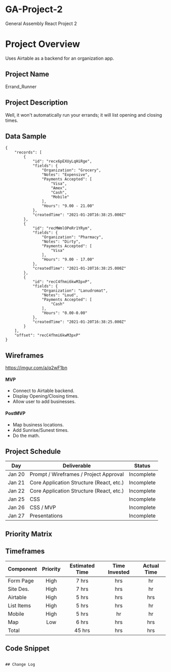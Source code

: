 # GA-Project-2

General Assembly React Project 2

# Project Overview

Uses Airtable as a backend for an organization app. 

## Project Name

Errand_Runner 

## Project Description

Well, it won't automatically run your errands; it will list opening and closing times. 

## Data Sample

```
{
    "records": [
        {
            "id": "recx6pEXUyLqHiRge",
            "fields": {
                "Organization": "Grocery",
                "Notes": "Expensive",
                "Payments Accepted": [
                    "Visa",
                    "Amex",
                    "Cash",
                    "Mobile"
                ],
                "Hours": "9.00 - 21.00"
            },
            "createdTime": "2021-01-20T16:38:25.000Z"
        },
        {
            "id": "recMWmlOPeRr1YRym",
            "fields": {
                "Organization": "Pharmacy",
                "Notes": "Dirty",
                "Payments Accepted": [
                    "Visa"
                ],
                "Hours": "9.00 - 17.00"
            },
            "createdTime": "2021-01-20T16:38:25.000Z"
        },
        {
            "id": "recC4fhmi6kwM3pxP",
            "fields": {
                "Organization": "Lanudromat",
                "Notes": "Loud",
                "Payments Accepted": [
                    "Cash"
                ],
                "Hours": "0.00-0.00"
            },
            "createdTime": "2021-01-20T16:38:25.000Z"
        }
    ],
    "offset": "recC4fhmi6kwM3pxP"
}

```

## Wireframes

https://imgur.com/a/q2wF1bn


#### MVP

- Connect to Airtable backend.
- Display Opening/Closing times.
- Allow user to add businesses. 

#### PostMVP

- Map business locations.
- Add Sunrise/Sunest times. 
- Do the math. 

## Project Schedule



| Day    | Deliverable                                        | Status     |
| ------ | -------------------------------------------------- | ---------- |
| Jan 20 | Prompt / Wireframes / Project Approval             | Incomplete |
| Jan 21 | Core Application Structure (React, etc.)           | Incomplete |
| Jan 22 | Core Application Structure (React, etc.)           | Incomplete |
| Jan 25 | CSS                                                | Incomplete |
| Jan 26 | CSS / MVP                                          | Incomplete |
| Jan 27 | Presentations                                      | Incomplete |

## Priority Matrix



## Timeframes

| Component | Priority | Estimated Time | Time Invested | Actual Time |
| --------- | :------: | :------------: | :-----------: | :---------: |
| Form Page |  High    |     7 hrs      |       hrs     |       hr    |
| Site Des. |  High    |     7 hrs      |       hrs     |       hr    |
| Airtable  |  High    |     5 hrs      |       hrs     |       hrs   |
| List Items|  High    |     5 hrs      |       hrs     |       hr    |
| Mobile    |  High    |     5 hrs      |       hr      |       hr    |
| Map       |   Low    |     6 hrs      |       hrs     |       hrs   |
| Total     |          |     45 hrs     |       hrs     |       hrs   |

## Code Snippet



```

## Change Log


```
